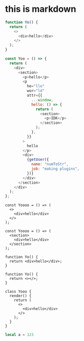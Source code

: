 # this is markdown

```javascript
function Yo() {
  return (
    <>
      <div>hello</div>
    </>
  );
}
```

```javascript
const Yoo = () => {
  return (
    <div>
      <section>
        <p>hello</p>
        <p
          he="llo"
          wor="ld"
          attr={{
            ...window,
            hello: () => {
              return (
                <section>
                  <p>IDK</p>
                </section>
              );
            },
          }}
        >
          hello
        </p>
        <div>
          {getUser({
            name: "numToStr",
            job: "making plugins",
          })}
        </div>
      </section>
    </div>
  );
};
```

```tsx
const Yoooo = () => (
  <>
    <div>hello</div>
  </>
);
```

```tsx
const Yoooo = () => (
  <section>
    <div>hello</div>
  </section>
);
```

```tsx
function Yo() {
  return <div>hello</div>;
}
```

```tsx
function Yo() {
  return <></>;
}
```

```tsx
class Yooo {
  render() {
    return (
      <>
        <div>hello</div>
      </>
    );
  }
}
```

<!-- This is block is just for testing -->

```lua
local a = 123
```
